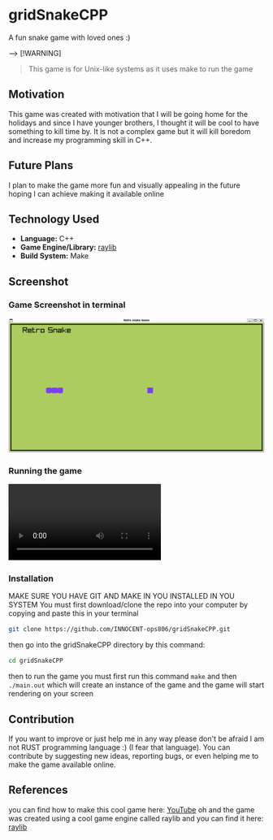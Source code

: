 # gridSnakeCPP

A fun snake game with loved ones :)

--> [!WARNING]

> This game is for Unix-like systems as it uses make to run the game

## Motivation

This game was created with motivation that I will be going home for the holidays and since I have younger brothers, I thought it will be cool to have something to kill time by. It is not a complex game but it will kill boredom and increase my programming skill in C++.

## Future Plans

I plan to make the game more fun and visually appealing in the future hoping I can achieve making it available online

## Technology Used

- **Language:** C++
- **Game Engine/Library:** [raylib](https://github.com/raysan5/raylib)
- **Build System:** Make

## Screenshot

### Game Screenshot in terminal

![game Screenshot in brothers](Images/GridSnakeGamev1.png)

### Running the game

![Running the game](videos/finalVgridSnakeGame.mp4)

### Installation

MAKE SURE YOU HAVE GIT AND MAKE IN YOU INSTALLED IN YOU SYSTEM
You must first download/clone the repo into your computer by copying and paste this in your terminal

```sh
git clone https://github.com/INNOCENT-ops806/gridSnakeCPP.git

```

then go into the gridSnakeCPP directory by this command:

```sh
cd gridSnakeCPP
```

then to run the game you must first run this command `make` and then `./main.out` which will create an instance of the game and the game will start rendering on your screen

## Contribution

If you want to improve or just help me in any way please don't be afraid I am not RUST programming language :) (I fear that language). You can contribute by suggesting new ideas, reporting bugs, or even helping me to make the game available online.

## References

you can find how to make this cool game here: [YouTube](https://www.youtube.com/watch?v=LGqsnM_WEK4)
oh and the game was created using a cool game engine called raylib and you can find it here: [raylib](https://github.com/raysan5/raylib)
